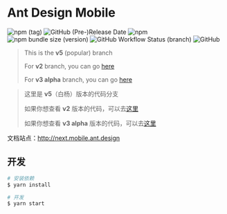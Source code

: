 # Ant Design Mobile

![npm (tag)](https://img.shields.io/npm/v/antd-mobile/alpha)
![GitHub (Pre-)Release Date](https://img.shields.io/github/release-date-pre/ant-design/ant-design-mobile)
![npm](https://img.shields.io/npm/dw/antd-mobile-v5-count)
![npm bundle size (version)](https://img.shields.io/bundlephobia/min/antd-mobile/alpha)
![GitHub Workflow Status (branch)](https://img.shields.io/github/workflow/status/ant-design/ant-design-mobile/Check/v5)
![GitHub](https://img.shields.io/github/license/ant-design/ant-design-mobile)

> This is the **v5** (popular) branch
>
> For **v2** branch, you can go [here](https://github.com/ant-design/ant-design-mobile/tree/v2)
>
> For **v3 alpha** branch, you can go [here](https://github.com/ant-design/ant-design-mobile/tree/v3)

> 这里是 **v5**（白杨）版本的代码分支
>
> 如果你想查看 **v2** 版本的代码，可以去[这里](https://github.com/ant-design/ant-design-mobile/tree/v2)
>
> 如果你想查看 **v3 alpha** 版本的代码，可以去[这里](https://github.com/ant-design/ant-design-mobile/tree/v3)

文档站点：http://next.mobile.ant.design

## 开发

```bash
# 安装依赖
$ yarn install

# 开发
$ yarn start
```
